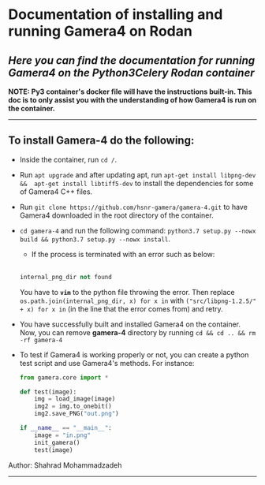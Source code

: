 # Documentation of installing and running Gamera4 on Rodan

## *Here you can find the documentation for running Gamera4 on the Python3Celery Rodan container*

**NOTE: Py3 container's docker file will have the instructions built-in. This doc is to only assist you with the understanding of how Gamera4 is run on the container.**

---

## To install Gamera-4 do the following:

* Inside the container, run `cd /`.
* Run `apt upgrade` and after updating apt, run `apt-get install libpng-dev &&  apt-get install libtiff5-dev` to install the dependencies for some of Gamera4 C++ files.
* Run `git clone https://github.com/hsnr-gamera/gamera-4.git` to have Gamera4 downloaded in the root directory of the container.

* `cd gamera-4` and run the following command: `python3.7 setup.py --nowx build && python3.7 setup.py --nowx install`.
  * If the process is terminated with an error such as below:
  <br>

    ```python
    internal_png_dir not found 
    ```
    You have to __```vim```__ to the python file throwing the error. Then replace ```os.path.join(internal_png_dir, x) for x in``` with ```("src/libpng-1.2.5/" + x) for x in``` (in the line that the error comes from) and retry.

* You have successfully built and installed Gamera4 on the container. Now, you can remove **gamera-4** directory by running `cd && cd .. && rm -rf gamera-4`

* To test if Gamera4 is working properly or not, you can create a python test script and use Gamera4's methods. For instance: <br>

    ```python
    from gamera.core import *

    def test(image):
        img = load_image(image)
        img2 = img.to_onebit()
        img2.save_PNG("out.png")

    if __name__ == "__main__":
        image = "in.png"
        init_gamera()
        test(image)
    ```
Author: Shahrad Mohammadzadeh

---
